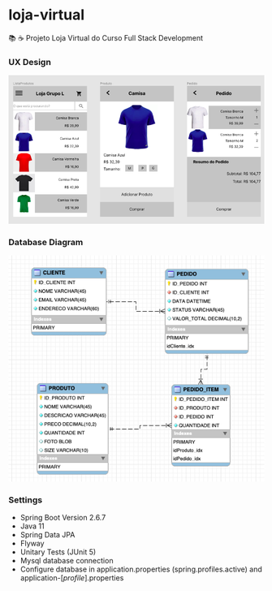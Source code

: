 # loja-virtual
📚 ☕️ Projeto Loja Virtual do Curso Full Stack Development

### UX Design  ###

![alt tag](https://raw.githubusercontent.com/georgedssantos/loja-virtual/master/src/main/resources/docs/UX-Design.png)

### Database Diagram  ###

![alt tag](https://raw.githubusercontent.com/georgedssantos/loja-virtual/master/src/main/resources/docs/diagrama-banco-dados.png)

### Settings  ###

* Spring Boot Version 2.6.7
* Java 11
* Spring Data JPA
* Flyway
* Unitary Tests (JUnit 5)
* Mysql database connection
* Configure database in application.properties (spring.profiles.active) and application-[_profile_].properties
